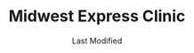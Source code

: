 ---
layout: location-page
date: Last Modified
description: "Local COVID-19 testing is available at Midwest Express Clinic in Skokie, Illinois, USA."
permalink: "locations/illinois/skokie/midwest-express-clinic-4/"
tags:
  - locations
  - illinois
title: Midwest Express Clinic
uniqueName: midwest-express-clinic-4
state: Illinois
stateAbbr: IL
hood: "Skokie"
address: "9735 Skokie Blvd"
city: "Skokie"
zip: "60077"
zipsNearby: "46301 46302 46303 46304 46307 46308 46311 46312 46401 46402 46403 46404 46405 46406 46407 46408 46409 46410 46411 46319 46320 46321 46322 46323 46324 46325 46327 46341 46342 46347 46350 46352 46355 46356 46360 46361 46368 46373 46375 46376 46377 46382 46383 46384 46385 46390 46391 46393 46394 49106 49115 49116 49117 49125 49128 49129 60002 60004 60005 60006 60007 60008 60009 60010 60011 61008 60089 61012 60013 60290 60012 60014 60039 60015 60016 60017 60018 60019 60201 60202 60203 60204 60208 60209 60020 60021 61038 60022 60025 60026 60029 60030 60031 60001 60033 60034 60035 60037 60040 60041 60042 60043 60044 60045 60046 60047 60048 60069 60050 60051 60053 60056 60060 60061 60062 60065 60064 60086 60088 60038 60055 60067 60074 60078 60094 60095 60068 61065 60070 60071 60072 60073 60075 60076 60077 60081 60082 60083 60084 60079 60085 60087 60090 60091 60093 60096 60097 60098 60099 53101 53104 53105 53108 53109 53115 53120 53121 53125 53126 53128 53132 53138 53139 53140 53141 53142 53143 53144 53147 53148 53152 53154 53157 53158 53159 53401 53402 53403 53404 53405 53406 53407 53408 53167 53168 53585 53170 53171 53172 53176 53177 53102 53179 53181 53182 53184 53185 53191 53192 53194 53195 60101 60102 60156 60502 60503 60504 60505 60506 60507 60568 60572 60598 60103 60107 60133 60510 60539 60401 60104 60105 60106 60402 60511 60108 60117 60406 60914 60915 60408 60512 60513 60109 60409 60116 60122 60128 60132 60188 60197 60199 60110 60410 60499 60411 60412 60415 60111 60514 60416 60112 60417 60115 60419 60515 60516 60517 60118 60119 60120 60121 60123 60124 60170 60126 60421 60519 60422 60130 60599 60423 60131 60176 60134 60135 60136 60137 60138 60139 60425 60940 60140 60426 60428 60429 60520 60141 60521 60522 60523 60527 60561 60430 60142 60143 60403 60404 60431 60432 60433 60434 60435 60436 60144 60145 60146 60147 60525 60526 60438 60531 60439 60440 60490 60532 60441 60446 60491 60148 60534 60150 60442 60950 60151 60152 60443 60153 60154 60155 60157 60160 60161 60162 60163 60164 60165 60445 60536 60537 60447 60448 60954 60449 60538 60450 60540 60563 60564 60565 60566 60567 60541 60451 60542 60452 60453 60454 60455 60456 60457 60458 60459 60301 60302 60303 60304 60305 60461 60462 60467 60543 60463 60464 60466 60484 60468 60544 60585 60586 60545 60469 60471 60171 60546 60472 60174 60175 60548 60159 60168 60169 60172 60173 60179 60192 60193 60194 60195 60196 60550 60551 60552 60177 60473 60475 60554 60501 60178 60476 60477 60478 60487 60180 60181 60555 60183 60556 60184 60185 60186 60558 60559 60187 60189 60480 60481 60190 60191 60399 60465 60482 60560 60601 60602 60603 60604 60605 60606 60607 60608 60609 60610 60611 60612 60613 60614 60615 60616 60617 60618 60619 60620 60621 60622 60623 60624 60625 60626 60628 60629 60630 60631 60632 60633 60634 60636 60637 60638 60639 60640 60641 60642 60643 60644 60645 60646 60647 60649 60651 60652 60653 60654 60655 60656 60657 60659 60660 60661 60664 60666 60668 60669 60670 60673 60674 60675 60677 60678 60680 60681 60682 60684 60685 60686 60687 60688 60689 60690 60691 60693 60694 60695 60696 60697 60699 60701 60706 60707 60712 60714 60803 60804 60805 60827 53199 60679 60049 60092 60125 60570 60597 60663" 
mapUrl: "http://maps.apple.com/?q=Midwest+Express+Clinic&address=9735+Skokie+Blvd,Skokie,Illinois,60077"
locationType: Drive-thru
phone: "847-380-8969"
website: "https://midwestexpressclinic.com/locations/skokie-il-urgent-care/"
onlineBooking: true
closed: undefined
closedUpdate: May 18th, 2020
notes: "Prioritizes health care workers. Prioritizes first responders. Requires phone screen. For high risk individuals. For individuals with symptoms. Limited test kits available. By appointment only."
days: Everyday
hours: 8AM-8PM
ctaMessage: Schedule a test
ctaUrl: "https://midwestexpressclinic.com/locations/skokie-il-urgent-care/"
---